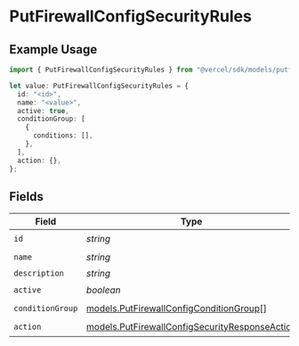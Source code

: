 # PutFirewallConfigSecurityRules

## Example Usage

```typescript
import { PutFirewallConfigSecurityRules } from "@vercel/sdk/models/putfirewallconfigop.js";

let value: PutFirewallConfigSecurityRules = {
  id: "<id>",
  name: "<value>",
  active: true,
  conditionGroup: [
    {
      conditions: [],
    },
  ],
  action: {},
};
```

## Fields

| Field                                                                                                  | Type                                                                                                   | Required                                                                                               | Description                                                                                            |
| ------------------------------------------------------------------------------------------------------ | ------------------------------------------------------------------------------------------------------ | ------------------------------------------------------------------------------------------------------ | ------------------------------------------------------------------------------------------------------ |
| `id`                                                                                                   | *string*                                                                                               | :heavy_check_mark:                                                                                     | N/A                                                                                                    |
| `name`                                                                                                 | *string*                                                                                               | :heavy_check_mark:                                                                                     | N/A                                                                                                    |
| `description`                                                                                          | *string*                                                                                               | :heavy_minus_sign:                                                                                     | N/A                                                                                                    |
| `active`                                                                                               | *boolean*                                                                                              | :heavy_check_mark:                                                                                     | N/A                                                                                                    |
| `conditionGroup`                                                                                       | [models.PutFirewallConfigConditionGroup](../models/putfirewallconfigconditiongroup.md)[]               | :heavy_check_mark:                                                                                     | N/A                                                                                                    |
| `action`                                                                                               | [models.PutFirewallConfigSecurityResponseAction](../models/putfirewallconfigsecurityresponseaction.md) | :heavy_check_mark:                                                                                     | N/A                                                                                                    |